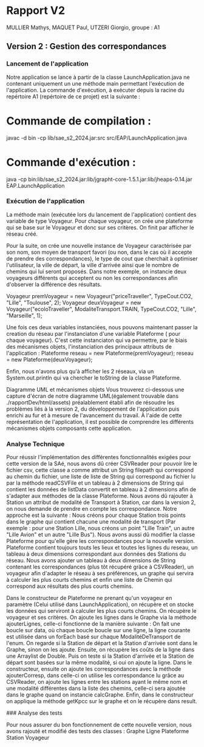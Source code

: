 Rapport V2
===

MULLIER Mathys,
MAQUET Paul, 
UTZERI Giorgio, 
groupe : A1

Version 2 : Gestion des correspondances
---

### Lancement de l'application

Notre application se lance à partir de la classe LaunchApplication.java ne contenant uniquement un une méthode main permettant l'exécution de l'application. La commande d'exécution, à exécuter depuis la racine du repértoire A1 (repértoire de ce projet) est la suivante :

# Commande de compilation :
javac -d bin -cp lib/sae_s2_2024.jar:src src/EAP/LaunchApplication.java

# Commande d'exécution :
java -cp bin:lib/sae_s2_2024.jar:lib/jgrapht-core-1.5.1.jar:lib/jheaps-0.14.jar EAP.LaunchApplication

### Exécution de l'application

La méthode main (exécutée lors du lancement de l'application) contient des variable de type Voyageur. Pour chaque voyageur, on crée une plateforme qui se base sur le Voyageur et donc sur ses critères. On finit par afficher le réseau créé.

Pour la suite, on crée une nouvelle instance de Voyageur caractérisée par son nom, son moyen de transport favori (ou non, dans le cas où il accepte de prendre des correspondances), le type de cout que cherchait à optimiser l'utilisateur, la ville de départ, la ville d'arrivée ainsi que le nombre de chemins qui lui seront proposés.
Dans notre exemple, on instancie deux voyageurs différents qui acceptent ou non les correspondances afin d'observer la différence des résultats.

Voyageur premVoyageur = new Voyageur("priceTraveller", TypeCout.CO2, "Lille", "Toulouse", 2);
Voyageur deuxVoyageur = new Voyageur("ecoloTraveller", ModaliteTransport.TRAIN, TypeCout.CO2, "Lille", "Marseille", 1);

Une fois ces deux variables instanciées, nous pouvons maintenant passer la creation du réseau par l'instanciaton d'une variable Plateforme ( pour chaque voyageur). C'est cette instanciaton qui va permettre, par le biais des mécanismes objets, l'instanciation des principaux attributs de l'application :
Plateforme reseau = new Plateforme(premVoyageur);
reseau = new Plateforme(deuxVoyageur);

Enfin, nous n'avons plus qu'à afficher les 2 réseaux, via un System.out.println qui va chercher le toString de la classe Plateforme.

Diagramme UML et mécanismes objets
Vous trouverez ci-dessous une capture d'écran de notre diagramme UML(également trouvable dans ./rapportDev/html/assets) préalablement établi afin de résoudre les problèmes liés à la version 2, du développement de l'application puis enrichi au fur et à mesure de l'avancement du travail. À l'aide de cette représentation de l'application, il est possible de comprendre les différents mécanismes objets composants cette application.

### Analyse Technique

Pour réussir l'implémentation des différentes fonctionnalités exigées pour cette version de la SAé, nous avons dû créer CSVReader pour pouvoir lire le fichier csv, cette classe a comme attribut un String filepath qui correspond au chemin du fichier, une liste de liste de String qui correspond au fichier lu par la méthode readCSVFile et un tableau à 2 dimensions de String qui contient les données de listData convertit en tableau à 2 dimensions afin de s'adapter aux méthodes de la classe Plateforme. Nous avons dû rajouter à Station un attribut de modalité de Transport à Station, car dans la version 2, on nous demande de prendre en compte les correspondance. Notre approche est la suivante : 
Nous créons pour chaque Station trois points dans le graphe qui contient chacune une modalité de transport (Par exemple : pour une Station Lille, nous créons un point "Lille Train", un autre "Lille Avion" et un autre "Lille Bus"). Nous avons aussi dû modifier la classe Plateforme pour qu'elle gère les correspondances pour la nouvelle version. Plateforme contient toujours touts les lieux et toutes les lignes du reseau, un tableau à deux dimensions correspondant aux données des Stations du réseau. Nous avons ajouter un tableau à deux dimensions de String contenant les correspondances (plus tôt récupéré grâce à CSVReader), un voyageur afin d'adapter le réseau à ses préférences, un graphe qui servira à calculer les plus courts chemins et enfin une liste de Chemin qui correspond aux résultats des plus courts chemins.

Dans le constructeur de Plateforme ne prenant qu'un voyageur en paramètre
(Celui utilisé dans LaunchApplication), on récupère et on stocke les données qui serviront à calculer les plus courts chemins. On récupère le voyageur et ses critères. On ajoute les lignes dans le Graphe via la méthode ajouterLignes, celle-ci fonctionne de la manière suivante :
On fait une boucle sur data, où chaque boucle boucle sur une ligne, la ligne courante est utilisée dans un forEach basé sur chaque ModalitéDeTransport de l'enum. On regarde si la Station de départ et la Station d'arrivée sont dans le Graphe, sinon on les ajoute. Ensuite, on récupère les coûts de la ligne dans une Arraylist de Double. Puis on teste si la Station d'arrivée et la Station de départ sont basées sur la même modalité, si oui on ajoute la ligne. Dans le constructeur, ensuite on ajoute les correspondances avec la méthode ajouterCorresp, dans celle-ci on utilise les correspondance lu grâce au CSVReader, on ajoute les lignes  entre les stations ayant le même nom et une modalité différentes dans la liste des chemins, celle-ci sera ajoutée dans le graphe quand on instancie calcGraphe. Enfin, dans le constructeur on applique la méthode getKpcc sur le graphe et on le récupère dans result.

### Analyse des tests 

Pour nous assurer du bon fonctionnement de cette nouvelle version, nous avons rajouté et modifié des tests des classes : 
Graphe
Ligne
Plateforme
Station
Voyageur